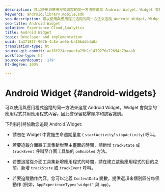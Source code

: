 ```yaml
---
description: 可以使用與應用程式追蹤的同一方法來追蹤 Android Widget。Widget 會與您的應用程式共用應用程式內容，因此會保留點擊順序和訪客識別。
keywords: android;library;mobile;sdk
seo-description: 可以使用與應用程式追蹤的同一方法來追蹤 Android Widget。Widget 會與您的應用程式共用應用程式內容，因此會保留點擊順序和訪客識別。
seo-title: Android Widget
solution: Experience Cloud,Analytics
title: Android Widget
topic: Developer and implementation
uuid: 1a3718ff-967b-4c8e-ae0b-ba15bddbda0a
translation-type: ht
source-git-commit: ae16f224eeaeefa29b2e1479270a72694c79aaa0
workflow-type: ht
source-wordcount: '179'
ht-degree: 100%

---
```



# Android Widget {#android-widgets}

可以使用與應用程式追蹤的同一方法來追蹤 Android Widget。Widget 會與您的應用程式共用應用程式內容，因此會保留點擊順序和訪客識別。

下列指引將協助您追蹤 Android Widget:

* 請勿在 Widget 中實施生命週期量度 ( `startActivity`/ `stopActivity`) 呼叫。

* 若要追蹤介面將工具集新增至主畫面的時間，請新增 `trackState` 或 `trackEvent` 呼叫至介面工具集的 `onEnabled` 方法。

* 若要追蹤從介面工具集新增應用程式的時間，請在建立啟動應用程式的目的之前，新增 `trackState` 或 `trackEvent` 呼叫。

* 若要追蹤動作內容，您可以定義 `ContextData` 變數，提供選項來個別區分每個動作 (例如，`AppExperienceType="widget"` 與 `app`)。

